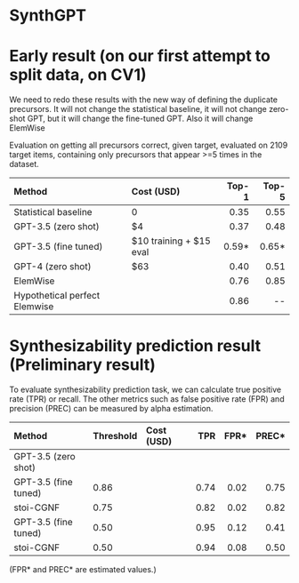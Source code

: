 # SynthGPT
 
# Early result (on our first attempt to split data, on CV1)

We need to redo these results with the new way of defining the duplicate precursors.  It will not change the statistical baseline, it will not change zero-shot GPT, but it will change the fine-tuned GPT. Also it will change ElemWise 

Evaluation on getting all precursors correct, given target, evaluated on 2109 target items, containing only precursors that appear >=5 times in the dataset.

| Method          | Cost (USD) | Top-1 | Top-5 |
| :-----           | :-------  | ----: |-----: |
| Statistical baseline | 0          |  0.35 | 0.55  |
| GPT-3.5 (zero shot) | $4  |  0.37 | 0.48  |
| GPT-3.5 (fine tuned)| $10 training + $15 eval | 0.59* | 0.65* |
| GPT-4 (zero shot) | $63 | 0.40 | 0.51 |
| ElemWise |       |  0.76  |        0.85  |
| Hypothetical perfect Elemwise |   | 0.86  |  -- |


# Synthesizability prediction result (Preliminary result)
To evaluate synthesizability prediction task, we can calculate true positive rate (TPR) or recall.
The other metrics such as false positive rate (FPR) and precision (PREC) can be measured by alpha estimation.

| Method              | Threshold  | Cost (USD) |  TPR | FPR* | PREC* |
| :-----              | :-------   | :-------   | ----:| ----:| ----: |
| GPT-3.5 (zero shot) |            |            |      |      |       |
| GPT-3.5 (fine tuned)| 0.86       |            | 0.74 | 0.02 |  0.75 |
| stoi-CGNF           | 0.75       |            | 0.82 | 0.02 |  0.82 |
| GPT-3.5 (fine tuned)| 0.50       |            | 0.95 | 0.12 |  0.41 |
| stoi-CGNF           | 0.50       |            | 0.94 | 0.08 |  0.50 |

(FPR* and PREC* are estimated values.)
